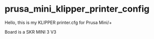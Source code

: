 # prusa_mini_klipper_printer_config

Hello, this is my KLIPPER printer.cfg for Prusa Mini/+ 

Board is a SKR MINI 3 V3
